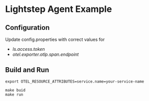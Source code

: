 # Lightstep Agent Example

## Configuration

Update config.properties with correct values for 
- _ls.access.token_
- _otel.exporter.otlp.span.endpoint_

## Build and Run

```shell script
export OTEL_RESOURCE_ATTRIBUTES=service.name=your-service-name

make buid
make run
```

